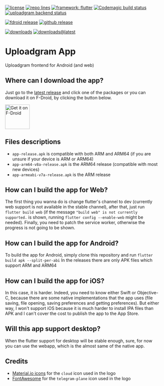 [![license](https://img.shields.io/github/license/pato05/uploadgram-app)](https://github.com/Pato05/uploadgram-app/blob/master/LICENSE)
[![repo lines](https://img.shields.io/tokei/lines/github/pato05/uploadgram-app)](https://github.com/Pato05/uploadgram-app)
[![framework: flutter](https://img.shields.io/badge/framework-flutter-blue)](https://flutter.io)
[![Codemagic build status](https://api.codemagic.io/apps/604564acbe2f9fb72766d730/604564acbe2f9fb72766d72f/status_badge.svg)](https://codemagic.io/apps/604564acbe2f9fb72766d730/604564acbe2f9fb72766d72f/latest_build)
[![uploadgram backend status](https://img.shields.io/website?down_color=red&down_message=down&label=backend&up_color=green&up_message=up&url=https%3A%2F%2Fapi.uploadgram.me%2F)](https://uploadgram.me)


[![fdroid release](https://img.shields.io/f-droid/v/com.pato05.uploadgram)](https://f-droid.org/packages/com.pato05.uploadgram)
[![github release](https://img.shields.io/github/v/release/pato05/uploadgram-app)](https://github.com/pato05/uploadgram-app/releases/latest)

[![downloads](https://img.shields.io/github/downloads/pato05/uploadgram-app/total)](https://github.com/pato05/uploadgram-app/releases)
[![downloads@latest](https://img.shields.io/github/downloads/pato05/uploadgram-app/latest/total)](https://github.com/pato05/uploadgram-app/releases/latest)
# Uploadgram App
Uploadgram frontend for Android (and web)

## Where can I download the app?
Just go to the [latest release](https://github.com/Pato05/uploadgram-app/releases/latest) and click one of the packages or you can download it on F-Droid, by clicking the button below.

[<img src="https://fdroid.gitlab.io/artwork/badge/get-it-on.png" alt="Get it on F-Droid" height="80">](https://f-droid.org/packages/com.pato05.uploadgram)

## Files descriptions
- `app-release.apk` is compatible with both ARM and ARM64 (if you are unsure if your device is ARM or ARM64)
- `app-arm64-v8a-release.apk` is the ARM64 release (compatible with most new devices)
- `app-armeabi-v7a-release.apk` is the ARM release

## How can I build the app for Web?
The first thing you wanna do is change flutter's channel to dev (currently web support is not available in the stable channel), after that, just run `flutter build web` (if the message `"build web" is not currently supported.` is shown, running `flutter config --enable-web` might be needed).
Finally, you need to patch the service worker, otherwise the progress is not going to be shown.

## How can I build the app for Android?
To build the app for Android, simply clone this repository and run `flutter build apk --split-per-abi`
In the releases there are only APK files which support ARM and ARM64

## How can I build the app for iOS?
In this case, it is harder. Indeed, you need to know either Swift or Objective-C, because there are some native implementations that the app uses (file saving, file opening, saving preferences and getting preferences). But either way, I won't support iOS because it is much harder to install IPA files than APK and I can't cover the cost to publish the app to the App Store.

## Will this app support desktop?
When the flutter support for desktop will be stable enough, sure, for now you can use the webapp, which is the almost same of the native app.

## Credits
- [Material.io icons](https://material.io/resources/icons) for the `cloud` icon used in the logo
- [FontAwesome](https://fontawesome.com/) for the `telegram-plane` icon used in the logo

